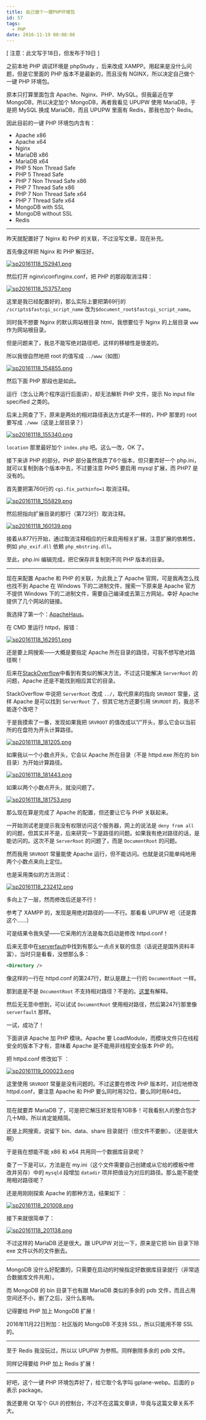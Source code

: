 ```yaml
---
title: 自己做个一键PHP环境包
id: 57
tags:
  - PHP
date: 2016-11-19 00:08:08
---
```


[ 注意：此文写于18日，但发布于19日 ]

之前本地 PHP 调试环境是 phpStudy ，后来改成 XAMPP。用起来是没什么问题，但是它里面的 PHP 版本不是最新的，而且没有 NGINX，所以决定自己做个一键 PHP 环境包。

原本只打算里面包含 Apache、Nginx、PHP、MySQL。但我最近在学 MongoDB，所以决定加个 MongoDB，再者我看见 UPUPW 使用 MariaDB，于是把 MySQL 换成 MariaDB，而且 UPUPW 里面有 Redis，那我也加个 Redis。

因此目前的一键 PHP 环境包内含有：

*   Apache x86
*   Apache x64
*   Nginx
*   MariaDB x86
*   MariaDB x64
*   PHP 5 Non Thread Safe
*   PHP 5 Thread Safe
*   PHP 7 Non Thread Safe x86
*   PHP 7 Thread Safe x86
*   PHP 7 Non Thread Safe x64
*   PHP 7 Thread Safe x64
*   MongoDB with SSL
*   MongoDB without SSL
*   Redis

* * *

昨天就配置好了 Nginx 和 PHP 的关联，不过没写文章，现在补充。

首先像这样把 Nginx 和 PHP 解压好。

[![sp20161118_152941.png](https://i.loli.net/2018/05/08/5af1c2334ee2b.png)](https://i.loli.net/2018/05/08/5af1c2334ee2b.png)

然后打开 nginx\conf\nginx.conf，把 PHP 的那段取消注释：

[![sp20161118_153757.png](https://i.loli.net/2018/05/08/5af1c233bcbb3.png)](https://i.loli.net/2018/05/08/5af1c233bcbb3.png)

这里是我已经配置好的，那么实际上要把第69行的 `/scripts$fastcgi_script_name` 改为`$document_root$fastcgi_script_name`。

同时我不想要 Nginx 的默认网站根目录 html，我想要位于 Nginx 的上层目录 `www` 作为网站根目录。

但是问题来了，我总不能写绝对路径吧，这样的移植性是很差的。

所以我很自然地把 root 的值写成 `../www`（如图）

[![sp20161118_154855.png](https://i.loli.net/2018/05/08/5af1c23407fd4.png)](https://i.loli.net/2018/05/08/5af1c23407fd4.png)

然后下面 PHP 那段也是如此。

运行（怎么让两个程序运行后面讲），却无法解析 PHP 文件，提示 No input file specified 之类的。

后来上网查了下，原来是两处的相对路径表达方式是不一样的，PHP 那里的 root 要写成 `./www`（这是上层目录？）

[![sp20161118_155340.png](https://i.loli.net/2018/05/08/5af1c234153f0.png)](https://i.loli.net/2018/05/08/5af1c234153f0.png)

`location` 那里最好加个 `index.php` 吧。这么一改，OK 了。

接下来讲 PHP 的部分。PHP 部分虽然我弄了6个版本，但只要弄好一个 php.ini，就可以复制到各个版本中去，不过要注意 PHP5 要启用 mysql 扩展，而 PHP7 是没有的。

首先要把第760行的 `cgi.fix_pathinfo=1` 取消注释。

[![sp20161118_155829.png](https://i.loli.net/2018/05/08/5af1c2344f564.png)](https://i.loli.net/2018/05/08/5af1c2344f564.png)

然后把指向扩展目录的那行（第723行）取消注释。

[![sp20161118_160139.png](https://i.loli.net/2018/05/08/5af1c28bba771.png)](https://i.loli.net/2018/05/08/5af1c28bba771.png)

接着从877行开始，通过取消注释相应的行来启用相关扩展，注意扩展的依赖性，例如 `php_exif.dll` 依赖 `php_mbstring.dll`。

至此，php.ini 编辑完成，把它保存并复制到不同 PHP 版本的目录。

* * *

现在来配置 Apache 和 PHP 的关联，为此我上了 Apache 官网，可是我再怎么找也找不到 Apache 在 Windows 下的二进制文件，搜索一下原来是 Apache 官方不提供 Windows 下的二进制文件，需要自己编译或去第三方网站，幸好 Apache 提供了几个网站的链接。

我选择了第一个：[ApacheHaus](http://www.apachehaus.com/cgi-bin/download.plx)。

在 CMD 里运行 httpd，报错：

[![sp20161118_162951.png](https://i.loli.net/2018/05/08/5af1c28a9995d.png)](https://i.loli.net/2018/05/08/5af1c28a9995d.png)

还是要上网搜索——大概是要指定 Apache 所在目录的路径，可我不想写绝对路径啊！

后来在[StackOverflow](http://stackoverflow.com/questions/14548768/apache-could-not-be-started-serverroot-must-be-a-valid-directory-and-unable-to)中看到有类似的解决方法，不过这只能解决 `ServerRoot` 的问题，Apache 还是不能找到相应其它的目录。

StackOverflow 中说把 `ServerRoot` 改成 `../`，取代原来的指向 `SRVROOT` 常量，这样 Apache 是可以找到 `ServerRoot` 了，但其它地方还要引用 `SRVROOT` 的，我总不能逐个改吧？

于是我摸索了一番，发现如果我把 `SRVROOT` 的值改成以“/”开头，那么它会以当前所的在盘符为开头计算路径。

[![sp20161118_181205.png](https://i.loli.net/2018/05/08/5af1c28dcc167.png)](https://i.loli.net/2018/05/08/5af1c28dcc167.png)

如果我以一个小数点开头，它会以 Apache 所在目录（不是 httpd.exe 所在的 bin 目录）为开始计算路径。

[![sp20161118_181443.png](https://i.loli.net/2018/05/08/5af1c28d75aa6.png)](https://i.loli.net/2018/05/08/5af1c28d75aa6.png)

如果以两个小数点开头，就没问题了。

[![sp20161118_181753.png](https://i.loli.net/2018/05/08/5af1c28db215d.png)](https://i.loli.net/2018/05/08/5af1c28db215d.png)

那么现在算是完成了 Apache 的配置，但还要让它与 PHP 关联起来。

一开始测试老是提示我没有权限访问这个服务器，网上的说法是 `deny from all` 的问题，但其实并不是，后来研究一下是路径的问题。如果我有绝对路径的话，是能访问的。这次不是 `ServerRoot` 的问题了，而是 `DocumentRoot` 的问题。

然而我用 `SRVROOT` 常量能使 Apache 运行，但不能访问。也就是说只能单纯地用两个小数点来向上定位。

也是采用类似的方法测试：

[![sp20161118_232412.png](https://i.loli.net/2018/05/08/5af1c2e72d925.png)](https://i.loli.net/2018/05/08/5af1c2e72d925.png)

多向上了一层，然而修改后还是不行！

参考了 XAMPP 的，发现是用绝对路径的——不行。那看看 UPUPW 吧（还是靠这个……）

可是结果令我失望——它采用的方法是每次启动是修改 httpd.conf！

后来无意中在[serverfault](http://serverfault.com/questions/532630/is-the-apache-directory-directive-supposed-to-be-relative-to-the-documentroot-or)中找到有那么一点点关联的信息（话说还是国外资料丰富），当时只是看看，没想那么多：

```xml
<Directory />
```

像这样的一行在 httpd.conf 的第247行，默认是跟上一行的 `DocumentRoot` 一样。

那到底是不是 `DocumentRoot` 不支持相对路径？不是的。[这里](http://blog.csdn.net/koupoo/article/details/7713169)有解释。

然后无无意中想到，可以试试 `DocumentRoot` 使用相对路径，然后第247行那里像 `serverfault` 那样。

一试，成功了！

下面讲讲 Apache 加 PHP 模块。Apache 要 LoadModule，而模块文件只在线程安全的版本下才有，意味着 Apache 是不能用非线程安全版本 PHP 的。

把 httpd.conf 修改如下 ：

[![sp20161119_000023.png](https://i.loli.net/2018/05/08/5af1c2e639e64.png)](https://i.loli.net/2018/05/08/5af1c2e639e64.png)

这里使用 `SRVROOT` 常量是没有问题的。不过这要在修改 PHP 版本时，对应地修改 httpd.conf，要注意 Apache 和 PHP 要么同时用32位，要么同时用64位。

* * *

现在就要弄 MariaDB 了，可是把它解压好发现有1GB多！可我看别人的整合包才几十MB，所以肯定能精简。

还是上网搜索，说留下 bin、data、share 目录就行（但文件不要删）。（还是很大啊）

于是我在想能不能 x86 和 x64 共用同一个数据库目录呢？

查了一下是可以，方法是在 my.ini（这个文件需要自己创建或从它给的模板中修改并另存）中的 `mysqld` 段增加 `datadir` 项并把值设为对应的路径。那么能不能使用相对路径呢？

还是用刚刚探索 Apache 的那种方法，结果如下 ：

[![sp20161118_201008.png](https://i.loli.net/2018/05/08/5af1c2e6d5eca.png)](https://i.loli.net/2018/05/08/5af1c2e6d5eca.png)

接下来就很简单了：

[![sp20161118_201138.png](https://i.loli.net/2018/05/08/5af1c2e6df9b8.png)](https://i.loli.net/2018/05/08/5af1c2e6df9b8.png)

不过这样的 MariaDB 还是很大。跟 UPUPW 对比一下，原来是它把 bin 目录下除 exe 文件以外的文件删去。

* * *

MongoDB 没什么好配置的，只需要在启动的时候指定好数据库目录就行（非常适合数据库文件共用）。

而 MongoDB 的 bin 目录下也有跟 MariaDB 类似的多余的 pdb 文件，而且占用空间还不小，删了之后，没什么影响。

记得要给 PHP 加上 MongoDB 扩展！

2016年11月22日附加：社区版的 MongoDB 不支持 SSL，所以只能用不带 SSL 的。

* * *

至于 Redis 我没玩过，所以以 UPUPW 为参照。同样删除多余的 pdb 文件。

同样记得要给 PHP 加上 Redis 扩展！

* * *

好吧，这个一键 PHP 环境包弄好了，给它取个名字叫 gplane-webp。后面的 p 表示 package。

我还要用 Qt 写个 GUI 的控制台，不过不在这篇文章讲，毕竟与这篇文章关系不大。
